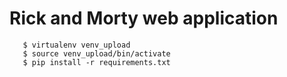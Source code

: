 # Rick and Morty web application

       $ virtualenv venv_upload
       $ source venv_upload/bin/activate
       $ pip install -r requirements.txt
